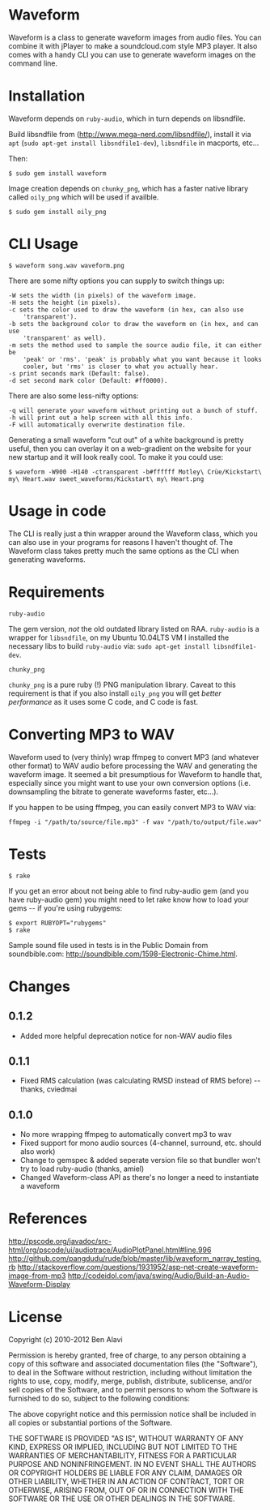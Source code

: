 Waveform
========

Waveform is a class to generate waveform images from audio files. You can combine it with jPlayer to make a soundcloud.com style MP3 player. It also comes with a handy CLI you can use to generate waveform images on the command line.

Installation
============

Waveform depends on `ruby-audio`, which in turn depends on libsndfile.

Build libsndfile from (http://www.mega-nerd.com/libsndfile/), install it via `apt` (`sudo apt-get install libsndfile1-dev`), `libsndfile` in macports, etc...

Then:

    $ sudo gem install waveform

Image creation depends on `chunky_png`, which has a faster native library called `oily_png` which will be used if availble.

    $ sudo gem install oily_png

CLI Usage
=========

    $ waveform song.wav waveform.png

There are some nifty options you can supply to switch things up:

    -W sets the width (in pixels) of the waveform image.
    -H sets the height (in pixels).
    -c sets the color used to draw the waveform (in hex, can also use
        'transparent').
    -b sets the background color to draw the waveform on (in hex, and can use
        'transparent' as well).
    -m sets the method used to sample the source audio file, it can either be
        'peak' or 'rms'. 'peak' is probably what you want because it looks
        cooler, but 'rms' is closer to what you actually hear.
    -s print seconds mark (Default: false).
    -d set second mark color (Default: #ff0000).

There are also some less-nifty options:

    -q will generate your waveform without printing out a bunch of stuff.
    -h will print out a help screen with all this info.
    -F will automatically overwrite destination file.

Generating a small waveform "cut out" of a white background is pretty useful,
then you can overlay it on a web-gradient on the website for your new startup
and it will look really cool. To make it you could use:

    $ waveform -W900 -H140 -ctransparent -b#ffffff Motley\ Crüe/Kickstart\ my\ Heart.wav sweet_waveforms/Kickstart\ my\ Heart.png

Usage in code
=============

The CLI is really just a thin wrapper around the Waveform class, which you can also use in your programs for reasons I haven't thought of. The Waveform class takes pretty much the same options as the CLI when generating waveforms.

Requirements
============

`ruby-audio`

The gem version, *not* the old outdated library listed on RAA. `ruby-audio` is a wrapper for `libsndfile`, on my Ubuntu 10.04LTS VM I installed the necessary libs to build `ruby-audio` via: `sudo apt-get install libsndfile1-dev`.

`chunky_png`

`chunky_png` is a pure ruby (!) PNG manipulation library. Caveat to this requirement is that if you also install `oily_png` you will get *better performance* as it uses some C code, and C code is fast.

Converting MP3 to WAV
=====================

Waveform used to (very thinly) wrap ffmpeg to convert MP3 (and whatever other format) to WAV audio before processing the WAV and generating the waveform image. It seemed a bit presumptious for Waveform to handle that, especially since you might want to use your own conversion options (i.e. downsampling the bitrate to generate waveforms faster, etc...).

If you happen to be using ffmpeg, you can easily convert MP3 to WAV via:

    ffmpeg -i "/path/to/source/file.mp3" -f wav "/path/to/output/file.wav"

Tests
=====

    $ rake
    
If you get an error about not being able to find ruby-audio gem (and you have ruby-audio gem) you might need to let rake know how to load your gems -- if you're using rubygems:

    $ export RUBYOPT="rubygems"
    $ rake

Sample sound file used in tests is in the Public Domain from soundbible.com: <http://soundbible.com/1598-Electronic-Chime.html>.

Changes
=======

0.1.2
-----
  * Added more helpful deprecation notice for non-WAV audio files

0.1.1
-----
  * Fixed RMS calculation (was calculating RMSD instead of RMS before) -- thanks, cviedmai

0.1.0
-----
  * No more wrapping ffmpeg to automatically convert mp3 to wav
  * Fixed support for mono audio sources (4-channel, surround, etc. should also work)
  * Change to gemspec & added seperate version file so that bundler won't try to load ruby-audio (thanks, amiel)
  * Changed Waveform-class API as there's no longer a need to instantiate a waveform

References
==========

<http://pscode.org/javadoc/src-html/org/pscode/ui/audiotrace/AudioPlotPanel.html#line.996>
<http://github.com/pangdudu/rude/blob/master/lib/waveform_narray_testing.rb>
<http://stackoverflow.com/questions/1931952/asp-net-create-waveform-image-from-mp3>
<http://codeidol.com/java/swing/Audio/Build-an-Audio-Waveform-Display>

License
=======

Copyright (c) 2010-2012 Ben Alavi

Permission is hereby granted, free of charge, to any person obtaining a copy of
this software and associated documentation files (the "Software"), to deal in
the Software without restriction, including without limitation the rights to
use, copy, modify, merge, publish, distribute, sublicense, and/or sell copies
of the Software, and to permit persons to whom the Software is furnished to do
so, subject to the following conditions:

The above copyright notice and this permission notice shall be included in all
copies or substantial portions of the Software.

THE SOFTWARE IS PROVIDED "AS IS", WITHOUT WARRANTY OF ANY KIND, EXPRESS OR
IMPLIED, INCLUDING BUT NOT LIMITED TO THE WARRANTIES OF MERCHANTABILITY,
FITNESS FOR A PARTICULAR PURPOSE AND NONINFRINGEMENT. IN NO EVENT SHALL THE
AUTHORS OR COPYRIGHT HOLDERS BE LIABLE FOR ANY CLAIM, DAMAGES OR OTHER
LIABILITY, WHETHER IN AN ACTION OF CONTRACT, TORT OR OTHERWISE, ARISING FROM,
OUT OF OR IN CONNECTION WITH THE SOFTWARE OR THE USE OR OTHER DEALINGS IN THE
SOFTWARE.

